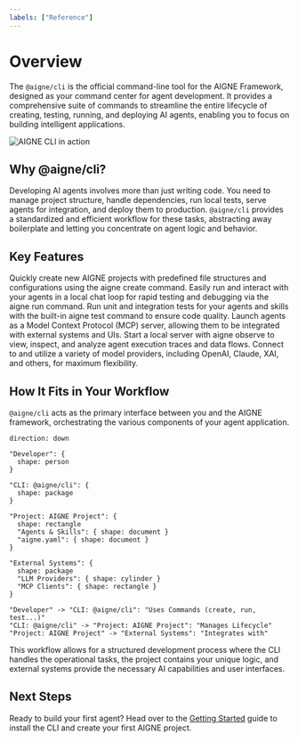 ```yaml
---
labels: ["Reference"]
---
```


# Overview

The `@aigne/cli` is the official command-line tool for the AIGNE Framework, designed as your command center for agent development. It provides a comprehensive suite of commands to streamline the entire lifecycle of creating, testing, running, and deploying AI agents, enabling you to focus on building intelligent applications.

<picture>
  <source srcset="https://raw.githubusercontent.com/AIGNE-io/aigne-framework/main/assets/aigne-cli-dark.png" media="(prefers-color-scheme: dark)">
  <source srcset="https://raw.githubusercontent.com/AIGNE-io/aigne-framework/main/assets/aigne-cli.png" media="(prefers-color-scheme: light)">
  <img src="https://raw.githubusercontent.com/AIGNE-io/aigne-framework/main/aigne-cli.png" alt="AIGNE CLI in action" />
</picture>

## Why @aigne/cli?

Developing AI agents involves more than just writing code. You need to manage project structure, handle dependencies, run local tests, serve agents for integration, and deploy them to production. `@aigne/cli` provides a standardized and efficient workflow for these tasks, abstracting away boilerplate and letting you concentrate on agent logic and behavior.

## Key Features

<x-cards data-columns="3">
  <x-card data-title="Project Scaffolding" data-icon="lucide:folder-plus">
    Quickly create new AIGNE projects with predefined file structures and configurations using the aigne create command.
  </x-card>
  <x-card data-title="Local Agent Execution" data-icon="lucide:play-circle">
    Easily run and interact with your agents in a local chat loop for rapid testing and debugging via the aigne run command.
  </x-card>
  <x-card data-title="Integrated Testing" data-icon="lucide:beaker">
    Run unit and integration tests for your agents and skills with the built-in aigne test command to ensure code quality.
  </x-card>
  <x-card data-title="MCP Server" data-icon="lucide:server">
    Launch agents as a Model Context Protocol (MCP) server, allowing them to be integrated with external systems and UIs.
  </x-card>
  <x-card data-title="Development Observability" data-icon="lucide:area-chart">
    Start a local server with aigne observe to view, inspect, and analyze agent execution traces and data flows.
  </x-card>
  <x-card data-title="Multi-Model Support" data-icon="lucide:boxes">
    Connect to and utilize a variety of model providers, including OpenAI, Claude, XAI, and others, for maximum flexibility.
  </x-card>
</x-cards>

## How It Fits in Your Workflow

`@aigne/cli` acts as the primary interface between you and the AIGNE framework, orchestrating the various components of your agent application.

```d2
direction: down

"Developer": {
  shape: person
}

"CLI: @aigne/cli": {
  shape: package
}

"Project: AIGNE Project": {
  shape: rectangle
  "Agents & Skills": { shape: document }
  "aigne.yaml": { shape: document }
}

"External Systems": {
  shape: package
  "LLM Providers": { shape: cylinder }
  "MCP Clients": { shape: rectangle }
}

"Developer" -> "CLI: @aigne/cli": "Uses Commands (create, run, test...)"
"CLI: @aigne/cli" -> "Project: AIGNE Project": "Manages Lifecycle"
"Project: AIGNE Project" -> "External Systems": "Integrates with"
```

This workflow allows for a structured development process where the CLI handles the operational tasks, the project contains your unique logic, and external systems provide the necessary AI capabilities and user interfaces.

## Next Steps

Ready to build your first agent? Head over to the [Getting Started](./getting-started.md) guide to install the CLI and create your first AIGNE project.
